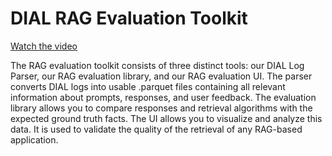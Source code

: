 # DIAL RAG Evaluation Toolkit

[Watch the video](https://youtu.be/HYg_L2dxu6U)

The RAG evaluation toolkit consists of three distinct tools: our DIAL Log Parser,  our RAG evaluation library, and our RAG evaluation UI. The parser converts DIAL logs into usable .parquet files containing all relevant information about prompts, responses, and user feedback. The evaluation library allows you to compare responses and retrieval algorithms with the expected ground truth facts. The UI allows you to visualize and analyze this data. It is used to validate the quality of the retrieval of any RAG-based application.
